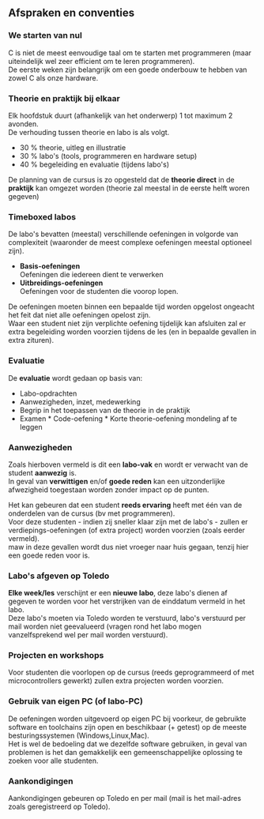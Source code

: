 
## Afspraken en conventies

### We starten van nul

C is niet de meest eenvoudige taal om te starten met programmeren (maar uiteindelijk wel zeer efficient om te leren programmeren).  
De eerste weken zijn belangrijk om een goede onderbouw te hebben van zowel C als onze hardware.  

### Theorie en praktijk bij elkaar

Elk hoofdstuk duurt (afhankelijk van het onderwerp) 1 tot maximum 2 avonden.  
De verhouding tussen theorie en labo is als volgt.

* 30 % theorie, uitleg en illustratie
* 30 % labo's (tools, programmeren en hardware setup)
* 40 % begeleiding en evaluatie  (tijdens labo's)

De planning van de cursus is zo opgesteld dat de **theorie direct** in de **praktijk** kan omgezet worden (theorie zal meestal in de eerste helft woren gegeven)

### Timeboxed labos

De labo's bevatten (meestal) verschillende oefeningen in volgorde van complexiteit (waaronder de meest complexe oefeningen meestal optioneel zijn).  

* **Basis-oefeningen**  
Oefeningen die iedereen dient te verwerken
* **Uitbreidings-oefeningen**  
Oefeningen voor de studenten die voorop lopen.

De oefeningen moeten binnen een bepaalde tijd worden opgelost ongeacht het feit dat niet alle oefeningen opelost zijn.  
Waar een student niet zijn verplichte oefening tijdelijk kan afsluiten zal er extra begeleiding worden voorzien tijdens de les (en in bepaalde gevallen in extra zituren).

### Evaluatie

De **evaluatie** wordt gedaan op basis van:

* Labo-opdrachten
* Aanwezigheden, inzet, medewerking  
* Begrip in het toepassen van de theorie in de praktijk
* Examen
      * Code-oefening
      * Korte theorie-oefening mondeling af te leggen

### Aanwezigheden

Zoals hierboven vermeld is dit een **labo-vak** en wordt er verwacht van de student **aanwezig** is.  
In geval van **verwittigen** en/of **goede reden** kan een uitzonderlijke afwezigheid toegestaan worden zonder impact op de punten.

Het kan gebeuren dat een student **reeds ervaring** heeft met één van de onderdelen van de cursus (bv met programmeren).  
Voor deze studenten - indien zij sneller klaar zijn met de labo's - zullen er verdiepings-oefeningen (of extra project) worden voorzien (zoals eerder vermeld).  
maw in deze gevallen wordt dus niet vroeger naar huis gegaan, tenzij hier een goede reden voor is.

### Labo's afgeven op Toledo

**Elke week/les** verschijnt er een **nieuwe labo**,  deze  labo's dienen af gegeven te worden voor het verstrijken van de einddatum vermeld in het labo.  
Deze labo's moeten via Toledo worden te verstuurd, labo's verstuurd per mail worden niet geevalueerd (vragen rond het labo mogen vanzelfsprekend wel per mail worden verstuurd).  

### Projecten en workshops

Voor studenten die voorlopen op de cursus (reeds geprogrammeerd of met microcontrollers gewerkt) zullen extra projecten worden voorzien.

### Gebruik van eigen PC (of labo-PC)

De oefeningen worden uitgevoerd op eigen PC bij voorkeur, de gebruikte software en toolchains zijn open en beschikbaar (+ getest) op de meeste besturingssystemen (Windows,Linux,Mac).  
Het is wel de bedoeling dat we dezelfde software gebruiken, in geval van problemen is het dan gemakkelijk een gemeenschappelijke oplossing te zoeken voor alle studenten.

### Aankondigingen

Aankondigingen gebeuren op Toledo en per mail (mail is het mail-adres zoals geregistreerd op Toledo).
